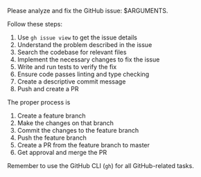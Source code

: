 Please analyze and fix the GitHub issue: $ARGUMENTS.

Follow these steps:

1. Use `gh issue view` to get the issue details
2. Understand the problem described in the issue
3. Search the codebase for relevant files
4. Implement the necessary changes to fix the issue
5. Write and run tests to verify the fix
6. Ensure code passes linting and type checking
7. Create a descriptive commit message
8. Push and create a PR

The proper process is 

  1. Create a feature branch
  2. Make the changes on that branch
  3. Commit the changes to the feature branch
  4. Push the feature branch
  5. Create a PR from the feature branch to master
  6. Get approval and merge the PR

Remember to use the GitHub CLI (`gh`) for all GitHub-related tasks.